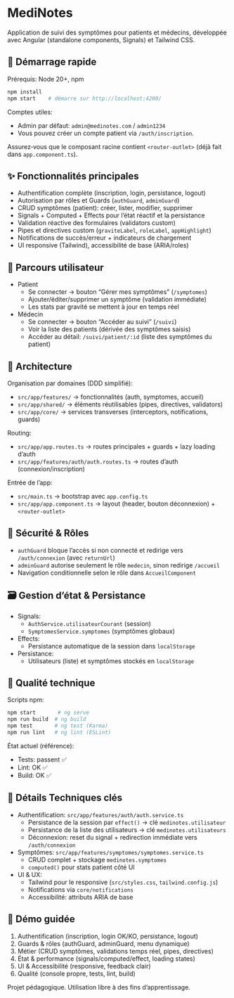 # MediNotes

Application de suivi des symptômes pour patients et médecins, développée avec Angular (standalone components, Signals) et Tailwind CSS.

## 🚀 Démarrage rapide

Prérequis: Node 20+, npm

```bash
npm install
npm start    # démarre sur http://localhost:4200/
```

Comptes utiles:
- Admin par défaut: `admin@medinotes.com` / `admin1234`
- Vous pouvez créer un compte patient via `/auth/inscription`.

Assurez‑vous que le composant racine contient `<router-outlet>` (déjà fait dans `app.component.ts`).

## ✨ Fonctionnalités principales

- Authentification complète (inscription, login, persistance, logout)
- Autorisation par rôles et Guards (`authGuard`, `adminGuard`)
- CRUD symptômes (patient): créer, lister, modifier, supprimer
- Signals + Computed + Effects pour l’état réactif et la persistance
- Validation réactive des formulaires (validators custom)
- Pipes et directives custom (`graviteLabel`, `roleLabel`, `appHighlight`)
- Notifications de succès/erreur + indicateurs de chargement
- UI responsive (Tailwind), accessibilité de base (ARIA/roles)

## 🧭 Parcours utilisateur

- Patient
  - Se connecter → bouton “Gérer mes symptômes” (`/symptomes`)
  - Ajouter/éditer/supprimer un symptôme (validation immédiate)
  - Les stats par gravité se mettent à jour en temps réel
- Médecin
  - Se connecter → bouton “Accéder au suivi” (`/suivi`)
  - Voir la liste des patients (dérivée des symptômes saisis)
  - Accéder au détail: `/suivi/patient/:id` (liste des symptômes du patient)

## 🧩 Architecture

Organisation par domaines (DDD simplifié):
- `src/app/features/` → fonctionnalités (auth, symptomes, accueil)
- `src/app/shared/` → éléments réutilisables (pipes, directives, validators)
- `src/app/core/` → services transverses (interceptors, notifications, guards)

Routing:
- `src/app/app.routes.ts` → routes principales + guards + lazy loading d’auth
- `src/app/features/auth/auth.routes.ts` → routes d’auth (connexion/inscription)

Entrée de l’app:
- `src/main.ts` → bootstrap avec `app.config.ts`
- `src/app/app.component.ts` → layout (header, bouton déconnexion) + `<router-outlet>`

## 🔐 Sécurité & Rôles

- `authGuard` bloque l’accès si non connecté et redirige vers `/auth/connexion` (avec `returnUrl`)
- `adminGuard` autorise seulement le rôle `medecin`, sinon redirige `/accueil`
- Navigation conditionnelle selon le rôle dans `AccueilComponent`

## 🗃️ Gestion d’état & Persistance

- Signals:
  - `AuthService.utilisateurCourant` (session)
  - `SymptomesService.symptomes` (symptômes globaux)
- Effects:
  - Persistance automatique de la session dans `localStorage`
- Persistance:
  - Utilisateurs (liste) et symptômes stockés en `localStorage`

## 🧪 Qualité technique

Scripts npm:
```bash
npm start       # ng serve
npm run build  # ng build
npm test       # ng test (Karma)
npm run lint   # ng lint (ESLint)
```

État actuel (référence):
- Tests: passent ✅
- Lint: OK ✅
- Build: OK ✅

## 🧰 Détails Techniques clés

- Authentification: `src/app/features/auth/auth.service.ts`
  - Persistance de la session par `effect()` → clé `medinotes.utilisateur`
  - Persistance de la liste des utilisateurs → clé `medinotes.utilisateurs`
  - Déconnexion: reset du signal + redirection immédiate vers `/auth/connexion`
- Symptômes: `src/app/features/symptomes/symptomes.service.ts`
  - CRUD complet + stockage `medinotes.symptomes`
  - `computed()` pour stats patient côté UI
- UI & UX:
  - Tailwind pour le responsive (`src/styles.css`, `tailwind.config.js`)
  - Notifications via `core/notifications`
  - Accessibilité: attributs ARIA de base

## 🔎 Démo guidée 

1) Authentification (inscription, login OK/KO, persistance, logout)
2) Guards & rôles (authGuard, adminGuard, menu dynamique)
3) Métier (CRUD symptômes, validations temps réel, pipes, directives)
4) État & performance (signals/computed/effect, loading states)
5) UI & Accessibilité (responsive, feedback clair)
6) Qualité (console propre, tests, lint, build)


Projet pédagogique. Utilisation libre à des fins d’apprentissage.

